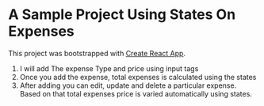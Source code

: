 # A Sample Project Using States On Expenses

This project was bootstrapped with [Create React App](https://github.com/facebook/create-react-app).

1. I will add The expense Type and price using input tags
2. Once you add the expense, total expenses is calculated using the states
3. After adding you can edit, update and delete a particular expense. Based on that total expenses price is varied automatically using states.
